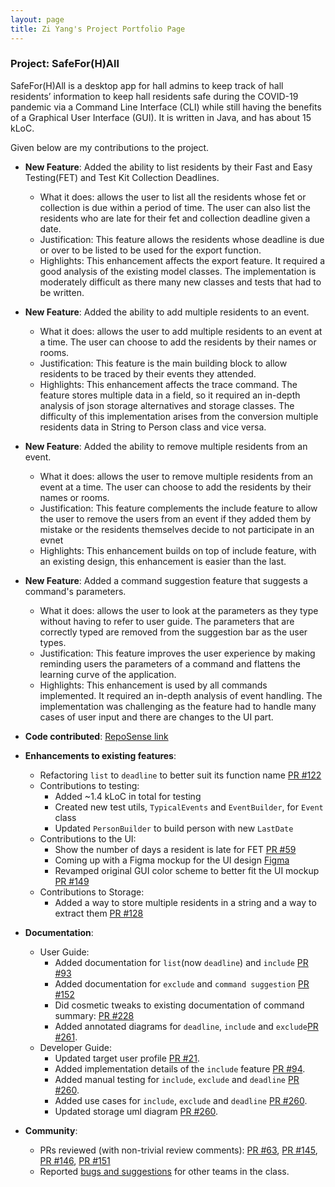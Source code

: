 ```yaml
---
layout: page
title: Zi Yang's Project Portfolio Page
---
```


### Project: SafeFor(H)All

SafeFor(H)All is a desktop app for hall admins to keep track of hall residents’ information to keep hall residents safe during the COVID-19 pandemic via a Command Line Interface (CLI) while still having the benefits of a Graphical User Interface (GUI). It is written in Java, and has about 15 kLoC.

Given below are my contributions to the project.

* **New Feature**: Added the ability to list residents by their Fast and Easy Testing(FET) and Test Kit Collection Deadlines.
  * What it does: allows the user to list all the residents whose fet or collection is due within a period of time. The user can also list the residents who are late for their fet and collection deadline given a date.
  * Justification: This feature allows the residents whose deadline is due or over to be listed to be used for the export function.
  * Highlights: This enhancement affects the export feature. It required a good analysis of the existing model classes. The implementation is moderately difficult as there many new classes and tests that had to be written.

* **New Feature**: Added the ability to add multiple residents to an event.
  * What it does: allows the user to add multiple residents to an event at a time. The user can choose to add the residents by their names or rooms.
  * Justification: This feature is the main building block to allow residents to be traced by their events they attended.
  * Highlights: This enhancement affects the trace command. The feature stores multiple data in a field, so it required an in-depth analysis of json storage alternatives and storage classes. The difficulty of this implementation arises from the conversion multiple residents data in String to Person class and vice versa.

* **New Feature**: Added the ability to remove multiple residents from an event.
  * What it does: allows the user to remove multiple residents from an event at a time. The user can choose to add the residents by their names or rooms.
  * Justification: This feature complements the include feature to allow the user to remove the users from an event if they added them by mistake or the residents themselves decide to not participate in an evnet
  * Highlights: This enhancement builds on top of include feature, with an existing design, this enhancement is easier than the last.

* **New Feature**: Added a command suggestion feature that suggests a command's parameters.
  * What it does: allows the user to look at the parameters as they type without having to refer to user guide. The parameters that are correctly typed are removed from the suggestion bar as the user types.
  * Justification: This feature improves the user experience by making reminding users the parameters of a command and flattens the learning curve of the application.
  * Highlights: This enhancement is used by all commands implemented. It required an in-depth analysis of event handling. The implementation was challenging as the feature had to handle many cases of user input and there are changes to the UI part.

* **Code contributed**: [RepoSense link](https://nus-cs2103-ay2122s1.github.io/tp-dashboard/?search=&sort=groupTitle&sortWithin=title&timeframe=commit&mergegroup=&groupSelect=groupByRepos&breakdown=true&checkedFileTypes=docs~functional-code~test-code~other&since=2021-09-17&tabOpen=true&tabType=authorship&tabAuthor=gordonlzy&tabRepo=AY2122S1-CS2103T-T15-4%2Ftp%5Bmaster%5D&authorshipIsMergeGroup=false&authorshipFileTypes=docs~functional-code~test-code&authorshipIsBinaryFileTypeChecked=false)

* **Enhancements to existing features**:
  * Refactoring `list` to `deadline` to better suit its function name [PR #122](https://github.com/AY2122S1-CS2103T-T15-4/tp/pull/122)
  * Contributions to testing:
    * Added ~1.4 kLoC in total for testing
    * Created new test utils, `TypicalEvents` and `EventBuilder`, for `Event` class
    * Updated `PersonBuilder` to build person with new `LastDate`
  * Contributions to the UI:
    * Show the number of days a resident is late for FET [PR #59](https://github.com/AY2122S1-CS2103T-T15-4/tp/pull/59)
    * Coming up with a Figma mockup for the UI design [Figma](https://www.figma.com/file/Xt0MjUdFjvB438sHOwurRm/safeforhall?node-id=0%3A1)
    * Revamped original GUI color scheme to better fit the UI mockup [PR #149](https://github.com/AY2122S1-CS2103T-T15-4/tp/pull/149)
  * Contributions to Storage:
    * Added a way to store multiple residents in a string and a way to extract them [PR #128](https://github.com/AY2122S1-CS2103T-T15-4/tp/pull/128)

* **Documentation**:
  * User Guide:
    * Added documentation for `list`(now `deadline`) and `include` [PR #93](https://github.com/AY2122S1-CS2103T-T15-4/tp/pull/93)
    * Added documentation for `exclude` and `command suggestion` [PR #152](https://github.com/AY2122S1-CS2103T-T15-4/tp/pull/152)
    * Did cosmetic tweaks to existing documentation of command summary: [PR #228](https://github.com/AY2122S1-CS2103T-T15-4/tp/pull/228)
    * Added annotated diagrams for `deadline`, `include` and `exclude`[PR #261](https://github.com/AY2122S1-CS2103T-T15-4/tp/pull/261).
  * Developer Guide:
    * Updated target user profile [PR #21](https://github.com/AY2122S1-CS2103T-T15-4/tp/pull/21).
    * Added implementation details of the `include` feature [PR #94](https://github.com/AY2122S1-CS2103T-T15-4/tp/pull/94).
    * Added manual testing for `include`, `exclude` and `deadline` [PR #260](https://github.com/AY2122S1-CS2103T-T15-4/tp/pull/260).
    * Added use cases for `include`, `exclude` and `deadline` [PR #260](https://github.com/AY2122S1-CS2103T-T15-4/tp/pull/260).
    * Updated storage uml diagram [PR #260](https://github.com/AY2122S1-CS2103T-T15-4/tp/pull/260).

* **Community**:
  * PRs reviewed (with non-trivial review comments): [PR #63](https://github.com/AY2122S1-CS2103T-T15-4/tp/pull/63), [PR #145](https://github.com/AY2122S1-CS2103T-T15-4/tp/pull/145), [PR #146](https://github.com/AY2122S1-CS2103T-T15-4/tp/pull/146), [PR #151](https://github.com/AY2122S1-CS2103T-T15-4/tp/pull/151)
  * Reported [bugs and suggestions](https://github.com/gordonlzy/ped/issues) for other teams in the class.
